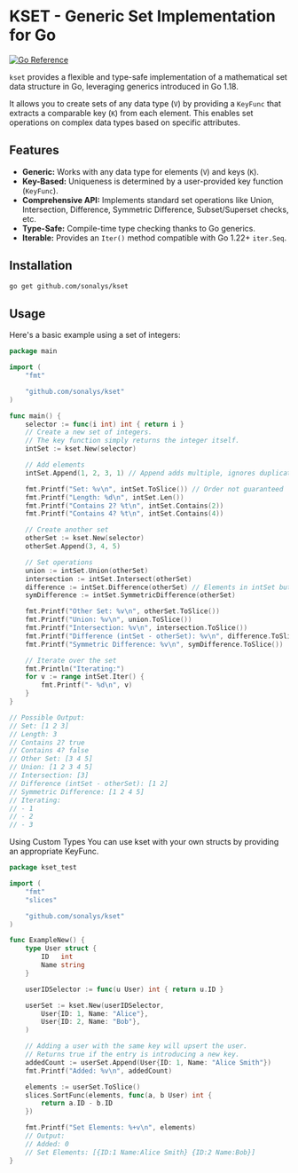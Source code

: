 # KSET - Generic Set Implementation for Go

[![Go Reference](https://pkg.go.dev/badge/github.com/sonalys/kset.svg)](https://pkg.go.dev/github.com/sonalys/kset)

`kset` provides a flexible and type-safe implementation of a mathematical set data structure in Go, leveraging generics introduced in Go 1.18.

It allows you to create sets of any data type (`V`) by providing a `KeyFunc` that extracts a comparable key (`K`) from each element. This enables set operations on complex data types based on specific attributes.

## Features

*   **Generic:** Works with any data type for elements (`V`) and keys (`K`).
*   **Key-Based:** Uniqueness is determined by a user-provided key function (`KeyFunc`).
*   **Comprehensive API:** Implements standard set operations like Union, Intersection, Difference, Symmetric Difference, Subset/Superset checks, etc.
*   **Type-Safe:** Compile-time type checking thanks to Go generics.
*   **Iterable:** Provides an `Iter()` method compatible with Go 1.22+ `iter.Seq`.

## Installation

```bash
go get github.com/sonalys/kset
```

## Usage

Here's a basic example using a set of integers:

```go
package main

import (
    "fmt"

    "github.com/sonalys/kset"
)

func main() {
    selector := func(i int) int { return i }
    // Create a new set of integers.
    // The key function simply returns the integer itself.
    intSet := kset.New(selector)

    // Add elements
    intSet.Append(1, 2, 3, 1) // Append adds multiple, ignores duplicates

    fmt.Printf("Set: %v\n", intSet.ToSlice()) // Order not guaranteed
    fmt.Printf("Length: %d\n", intSet.Len())
    fmt.Printf("Contains 2? %t\n", intSet.Contains(2))
    fmt.Printf("Contains 4? %t\n", intSet.Contains(4))

    // Create another set
    otherSet := kset.New(selector)
    otherSet.Append(3, 4, 5)

    // Set operations
    union := intSet.Union(otherSet)
    intersection := intSet.Intersect(otherSet)
    difference := intSet.Difference(otherSet) // Elements in intSet but not in otherSet
    symDifference := intSet.SymmetricDifference(otherSet)

    fmt.Printf("Other Set: %v\n", otherSet.ToSlice())
    fmt.Printf("Union: %v\n", union.ToSlice())
    fmt.Printf("Intersection: %v\n", intersection.ToSlice())
    fmt.Printf("Difference (intSet - otherSet): %v\n", difference.ToSlice())
    fmt.Printf("Symmetric Difference: %v\n", symDifference.ToSlice())

    // Iterate over the set
    fmt.Println("Iterating:")
    for v := range intSet.Iter() {
        fmt.Printf("- %d\n", v)
    }
}

// Possible Output:
// Set: [1 2 3]
// Length: 3
// Contains 2? true
// Contains 4? false
// Other Set: [3 4 5]
// Union: [1 2 3 4 5]
// Intersection: [3]
// Difference (intSet - otherSet): [1 2]
// Symmetric Difference: [1 2 4 5]
// Iterating:
// - 1
// - 2
// - 3
```

Using Custom Types
You can use kset with your own structs by providing an appropriate KeyFunc.

```go
package kset_test

import (
	"fmt"
	"slices"

	"github.com/sonalys/kset"
)

func ExampleNew() {
	type User struct {
		ID   int
		Name string
	}

	userIDSelector := func(u User) int { return u.ID }

	userSet := kset.New(userIDSelector,
		User{ID: 1, Name: "Alice"},
		User{ID: 2, Name: "Bob"},
	)

	// Adding a user with the same key will upsert the user.
	// Returns true if the entry is introducing a new key.
	addedCount := userSet.Append(User{ID: 1, Name: "Alice Smith"})
	fmt.Printf("Added: %v\n", addedCount)

	elements := userSet.ToSlice()
	slices.SortFunc(elements, func(a, b User) int {
		return a.ID - b.ID
	})

	fmt.Printf("Set Elements: %+v\n", elements)
	// Output:
	// Added: 0
	// Set Elements: [{ID:1 Name:Alice Smith} {ID:2 Name:Bob}]
}
```